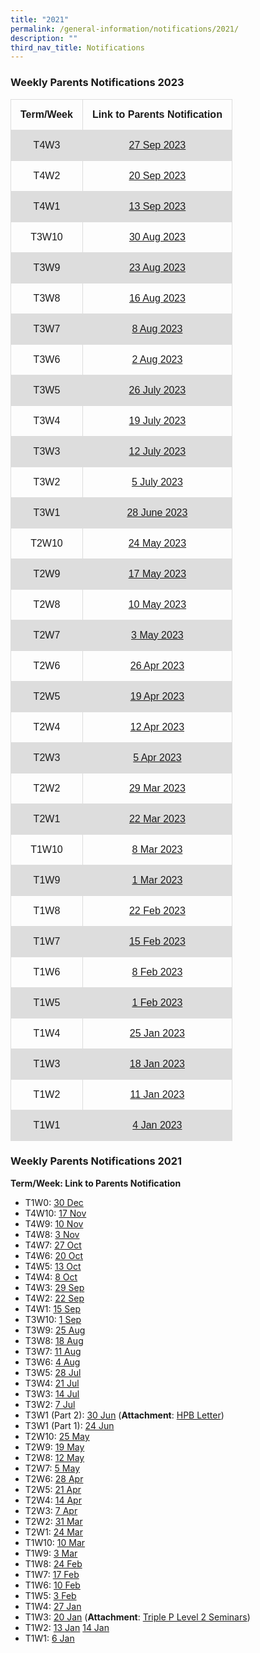 ```yaml
---
title: "2021"
permalink: /general-information/notifications/2021/
description: ""
third_nav_title: Notifications
---
```

### Weekly Parents Notifications 2023



<style>
table {
  font-family: arial, sans-serif;
  border-collapse: collapse;
  width: 100%;
}

td, th {
  border: 1px solid #dddddd;
  text-align: center;
  padding: 15px;
}

tr:nth-child(even) {
  background-color: #dddddd;
}
</style>



<table>
  <tbody><tr>
    <th>Term/Week</th>
    <th>Link to Parents Notification</th>
  </tr>
  <tr>
    <td>T4W3</td>
    <td><a href="/files/Notifications/2023/t4w3%20parents%20notification%20(27%20sep%202023).pdf" target="_blank">27 Sep 2023</a></td>
  </tr>
  <tr>
    <td>T4W2</td>
    <td><a href="/files/Notifications/2023/t4w2%20parents%20notification%20(20%20sep%202023).pdf" target="_blank">20 Sep 2023</a></td>
  </tr>
  <tr>
    <td>T4W1</td>
    <td><a href="/files/Notifications/2023/t4w1%20parents%20notification%20(13%20sep%202023).pdf" target="_blank">13 Sep 2023</a></td>
  </tr>
  <tr>
    <td>T3W10</td>
    <td><a href="/files/Notifications/2023/t3w10%20parents%20notification%20(30%20aug%202023).pdf" target="_blank">30 Aug 2023</a></td>
  </tr>
  <tr>
    <td>T3W9</td>
    <td><a href="/files/Notifications/2023/t3w9%20parents%20notification%20(23%20aug%202023).pdf" target="_blank">23 Aug 2023</a></td>
  </tr>
  <tr>
    <td>T3W8</td>
    <td><a href="/files/Notifications/2023/t3w8%20parents%20notification%20(16%20aug%202023).pdf" target="_blank">16 Aug 2023</a></td>
  </tr>
  <tr>
    <td>T3W7</td>
    <td><a href="/files/Notifications/2023/t3w7%20parents%20notification%20(8%20aug%202023).pdf" target="_blank">8 Aug 2023</a></td>
  </tr>
  <tr>
     <td>T3W6</td>
    <td><a href="/files/Notifications/2023/t3w6%20parents%20notification%20(2%20aug%202023).pdf" target="_blank">2 Aug 2023</a></td>
  </tr>
  <tr>
    <td>T3W5</td>
    <td><a href="/files/Notifications/2023/t3w5%20parents%20notification%20(26%20jul%202023).pdf" target="_blank">26 July 2023</a></td>
  </tr>
  <tr>
    <td>T3W4</td>
    <td><a href="/files/Notifications/2023/t3w4%20parents%20notification%20(19%20jul%202023).pdf" target="_blank">19 July 2023</a></td>
  </tr>
  <tr>
    <td>T3W3</td>
    <td><a href="/files/Notifications/2023/t3w3%20parents%20notification%20(12%20jul%202023).pdf" target="_blank">12 July 2023</a></td>
  </tr>
  <tr>  
    <td>T3W2</td>
    <td><a href="/files/Notifications/2023/t3w2%20parents%20notification%20(5%20jul%202023).pdf" target="_blank">5 July 2023</a></td>
  </tr>
  <tr> 
    <td>T3W1</td>
    <td><a href="/files/Notifications/2023/t3w1%20parents%20notification%20(28%20jun%202023).pdf" target="_blank">28 June 2023</a></td>
  </tr>
  <tr>
    <td>T2W10</td>
    <td><a href="/files/Notifications/2023/t2w10%20parents%20notification%20(24%20may%202023).pdf" target="_blank">24 May 2023</a></td>
  </tr>
  <tr>
    <td>T2W9</td>
    <td><a href="/files/Notifications/2023/t2w9%20parents%20notification%20(17%20may%202023).pdf" target="_blank">17 May 2023</a></td>
  </tr>
  <tr>
    <td>T2W8</td>
    <td><a href="/files/Notifications/2023/t2w8%20parents%20notification%20(10%20may%202023).pdf" target="_blank">10 May 2023</a></td>
  </tr>
  <tr>
    <td>T2W7</td>
    <td><a href="/files/Notifications/2023/t2w7%20parents%20notification%20(3%20may%202023).pdf" target="_blank">3 May 2023</a></td>
  </tr>
  <tr>
    <td>T2W6</td>
    <td><a href="/files/Notifications/2023/t2w6%20parents%20notification%20(26%20apr%202023).pdf" target="_blank">26 Apr 2023</a></td>
  </tr>
  <tr>
    <td>T2W5</td>
    <td><a href="/files/Notifications/2023/t2w5%20parents%20notification%20(19%20apr%202023).pdf" target="_blank">19 Apr 2023</a></td>
  </tr>
  <tr>
    <td>T2W4</td>
    <td><a href="/files/Notifications/2023/t2w4%20parents%20notification%20(12%20apr%202023).pdf" target="_blank">12 Apr 2023</a></td>
  </tr>
  <tr>
    <td>T2W3</td>
    <td><a href="/files/Notifications/2023/t2w3%20parents%20notification%20(5%20apr%202023).pdf" target="_blank">5 Apr 2023</a></td>
  </tr>
  <tr>
    <td>T2W2</td>
    <td><a href="/files/Notifications/2023/T2W2%20Parents%20Notification%20(29%20Mar%202023).pdf" target="_blank">29 Mar 2023</a></td>
  </tr>
  <tr>
    <td>T2W1</td>
    <td><a href="/files/Notifications/2023/T2W1%20Parents%20Notification%20(22%20Mar%202023).pdf" target="_blank">22 Mar 2023</a></td>
  </tr>
   <tr>
    <td>T1W10</td>
    <td><a href="/files/Notifications/2023/T1W10%20Parents%20Notification%20(8%20Mar%202023).pdf" target="_blank">8 Mar 2023</a></td>
  </tr>
    <tr>
    <td>T1W9</td>
    <td><a href="/files/Notifications/2023/T1W9%20Parents%20Notification%20(1%20Mar%202023).pdf" target="_blank">1 Mar 2023</a></td>
  </tr>
    <tr>
    <td>T1W8</td>
    <td><a href="/files/Notifications/2023/T1W8%20Parents%20Notification%20(22%20Feb%202023).pdf" target="_blank">22 Feb 2023</a></td>
  </tr>
    <tr>
    <td>T1W7</td>
    <td><a href="/files/Notifications/2023/T1W7%20Parents%20Notification%20(15%20Feb%202023).pdf" target="_blank">15 Feb 2023</a></td>
  </tr>
    <tr>
    <td>T1W6</td>
    <td><a href="/files/Notifications/2023/T1W6%20Parents%20Notification%20(8%20Feb%202023).pdf" target="_blank">8 Feb 2023</a></td>
  </tr>
    <tr>
    <td>T1W5</td>
    <td><a href="/files/Notifications/2023/T1W5%20Parents%20Notification%20(1%20Feb%202023).pdf" target="_blank">1 Feb 2023</a></td>
  </tr>
  <tr>
    <td>T1W4</td>
    <td><a href="/files/Notifications/2023/T1W4%20Parents%20Notification%20(25%20Jan%202023).pdf" target="_blank">25 Jan 2023</a></td>
  </tr>
  <tr>
    <td>T1W3</td>
    <td><a href="/files/Notifications/2023/T1W3%20Parents%20Notification%20(18%20Jan%202023).pdf" target="_blank">18 Jan 2023</a></td>
  </tr>
  <tr>
    <td>T1W2</td>
    <td><a href="/files/Notifications/2023/T1W2%20Parents%20Notification%20(11%20Jan%202023).pdf" target="_blank">11 Jan 2023</a></td>
  </tr>
  <tr>
    <td>T1W1</td>
    <td><a href="/files/Notifications/2023/T1W1%20Parents%20Notification%20(4%20Jan%202023).pdf" target="_blank">4 Jan 2023</a></td>
  </tr>
</tbody></table>

### Weekly Parents Notifications 2021

<b>Term/Week: Link to Parents Notification</b>

* T1W0: [30 Dec](/files/Notifications/2021/T1W0%20Parents%20notification%20(30%20Dec%202021).pdf)
* T4W10: [17 Nov](/files/Notifications/2021/T4W10%20Parents%20Notification%20(17Nov%202021).pdf)
* T4W9: [10 Nov](/files/Notifications/2021/T4W9%20Parents%20Notification%20(10%20Nov%202021).pdf)
* T4W8: [3 Nov](/files/Notifications/2021/T4W8%20Parents%20Notification%20(3%20Nov%202021).pdf)
* T4W7: [27 Oct](/files/Notifications/2021/T4W7%20Parents'%20Notification%20(27%20Oct%202021).pdf)
* T4W6: [20 Oct](/files/Notifications/2021/T4W6%20Parents%20Notification%20(20%20Oct%202021).pdf)
* T4W5: [13 Oct](/files/Notifications/2021/T4W5%20Parents%20Notification%20(13%20Oct%202021).pdf)
* T4W4: [8 Oct](/files/Notifications/2021/T4W4%20Parents%20Notification%20(8%20Oct%202021).pdf)
* T4W3: [29 Sep](/files/Notifications/2021/T4W3%20Parents%20Notification%20(29Sep2021).pdf)
* T4W2: [22 Sep](/files/Notifications/2021/T4W2%20Parents%20Notification%20(22%20Sep%202021).pdf)
* T4W1: [15 Sep](/files/Notifications/2021/T4W1%20Parents%20Notification%20(15%20Sep%202021).pdf)
* T3W10: [1 Sep](/files/Notifications/2021/T3W10%20Parents%20Notification%20(1%20Sep%202021).pdf)
* T3W9: [25 Aug](/files/Notifications/2021/T3W9%20Parents%20Notification%20(25%20AUG%202021).pdf)
* T3W8: [18 Aug](/files/Notifications/2021/T3W8%20Parents%20Notification%20(18%20AUG%202021).pdf)
* T3W7: [11 Aug](/files/Notifications/2021/T3W7%20Parents%20Notification%20(11Aug2021).pdf)
* T3W6: [4 Aug](/files/Notifications/2021/T3W6%20Parents%20Notification%20(4%20AUG%202021).pdf)
* T3W5: [28 Jul](/files/Notifications/2021/T3W5%20Parents%20Notification%20(28%20Jul%202021).pdf)
* T3W4: [21 Jul](/files/Notifications/2021/T3W4%20Parents%20Notification%20(21%20Jul%202021).pdf)
* T3W3: [14 Jul](/files/Notifications/2021/T3W3%20Parents%20Notification%20(14%20Jul%202021).pdf)
* T3W2: [7 Jul](/files/Notifications/2021/T3W2%20Parents%20Notification%20(7%20Jul%202021).pdf)
* T3W1 (Part 2): [30 Jun](/files/Notifications/2021/T3W1%20Parents%20Notification%20(Part%202).pdf) (<b>Attachment</b>: [HPB Letter](/files/Notifications/2021/Phase3HA%20Resumption%20of%20Services_Merged%20Letter%20to%20Primary%20School%20Parents.pdf))
* T3W1 (Part 1): [24 Jun](/files/Notifications/2021/T3W1%20Parents%20Notification%20(Part%201).pdf)
* T2W10: [25 May](/files/Notifications/2021/T2W10%20Parents%20Notification%20(25%20May%202021).pdf)
* T2W9: [19 May](/files/Notifications/2021/T2W9%20Parents%20Notification%20(19%20May%202021).pdf)
* T2W8: [12 May](/files/Notifications/2021/T2W8%20Parents%20Notification%20(12%20May%202021).pdf)
* T2W7: [5 May](/files/Notifications/2021/T2W7%20Parents%20Notification%20(5%20May%202021).pdf)
* T2W6: [28 Apr](/files/Notifications/2021/T2W6%20Parents%20Notification%20(28%20Apr%202021).pdf)
* T2W5: [21 Apr](/files/Notifications/2021/T2W5%20Parents%20Notification%20(21%20Apr%202021).pdf)
* T2W4: [14 Apr](/files/Notifications/2021/T2W4%20Parents%20notification%20(14%20Apr%202021).pdf)
* T2W3: [7 Apr](/files/Notifications/2021/T2W3%20Parents%20notification%20(7%20Apr%202021).pdf)
* T2W2: [31 Mar](/files/Notifications/2021/T2W2%20Parents%20notification%20(31%20Mar%202021).pdf)
* T2W1: [24 Mar](/files/Notifications/2021/T2W1%20Parents%20notification%20(24%20Mar%202021).pdf)
* T1W10: [10 Mar](/files/Notifications/2021/T1W10%20Parents%20notification%20(10%20Mar%202021).pdf)
* T1W9: [3 Mar](/files/Notifications/2021/T1W9%20Parents%20Notification%20(3%20Mar%202021).pdf)
* T1W8: [24 Feb](/files/Notifications/2021/T1W8%20Parents%20Notification%20(24%20Feb%202021).pdf)
* T1W7: [17 Feb](/files/Notifications/2021/T1W7%20Parents%20Notification%20(17%20Feb%202021).pdf)
* T1W6: [10 Feb](/files/Notifications/2021/T1W6%20Parents%20Notification%20(10%20Feb%202021)_version%202.pdf)
* T1W5: [3 Feb](/files/Notifications/2021/T1W5%20Parents%20Notification%20(3%20Feb%202021).pdf)
* T1W4: [27 Jan](/files/Notifications/2021/T1W4%20Parents%20Notification%20(27%20Jan%202021).pdf)
* T1W3: [20 Jan](/files/Notifications/2021/T1W3%20Parents%20Notification%20(20%20Jan%202021)_final.pdf) (<b>Attachment</b>: [Triple P Level 2 Seminars](/files/Notifications/2021/L2%20Seminar%20Infographic%20-%20Run%201.pdf))
* T1W2: [13 Jan](/files/Notifications/2021/T1W2%20Parents%20Notification%20(13%20JAN%202021).pdf) [14 Jan](/files/Notifications/2021/T1W2%20Parents%20Notification%20(14%20JAN%202021).pdf)
* T1W1: [6 Jan](/files/Notifications/2021/T1W1%20Parents%20Notification%20(6%20JAN%202021).pdf)
